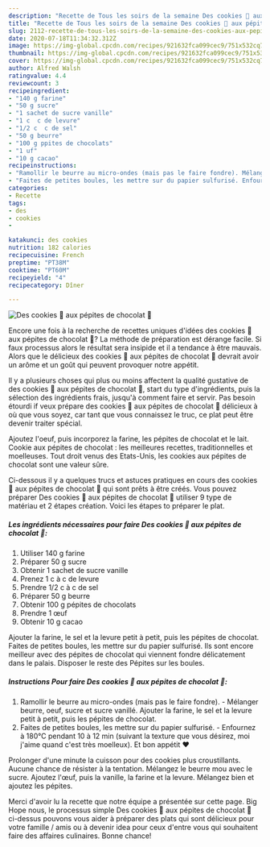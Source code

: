 ```yaml
---
description: "Recette de Tous les soirs de la semaine Des cookies 🍪 aux pépites de chocolat 🍫"
title: "Recette de Tous les soirs de la semaine Des cookies 🍪 aux pépites de chocolat 🍫"
slug: 2112-recette-de-tous-les-soirs-de-la-semaine-des-cookies-aux-pepites-de-chocolat
date: 2020-07-18T11:34:32.312Z
image: https://img-global.cpcdn.com/recipes/921632fca099cec9/751x532cq70/des-cookies-🍪-aux-pepites-de-chocolat-🍫-photo-principale-de-la-recette.jpg
thumbnail: https://img-global.cpcdn.com/recipes/921632fca099cec9/751x532cq70/des-cookies-🍪-aux-pepites-de-chocolat-🍫-photo-principale-de-la-recette.jpg
cover: https://img-global.cpcdn.com/recipes/921632fca099cec9/751x532cq70/des-cookies-🍪-aux-pepites-de-chocolat-🍫-photo-principale-de-la-recette.jpg
author: Alfred Walsh
ratingvalue: 4.4
reviewcount: 3
recipeingredient:
- "140 g farine"
- "50 g sucre"
- "1 sachet de sucre vanille"
- "1 c  c de levure"
- "1/2 c  c de sel"
- "50 g beurre"
- "100 g ppites de chocolats"
- "1 uf"
- "10 g cacao"
recipeinstructions:
- "Ramollir le beurre au micro-ondes (mais pas le faire fondre). Mélanger beurre, oeuf, sucre et sucre vanillé. Ajouter la farine, le sel et la levure petit à petit, puis les pépites de chocolat."
- "Faites de petites boules, les mettre sur du papier sulfurisé. Enfournez à 180°C pendant 10 à 12 min (suivant la texture que vous désirez, moi j&#39;aime quand c&#39;est très moelleux). Et bon appétit ❤️"
categories:
- Recette
tags:
- des
- cookies
- 

katakunci: des cookies  
nutrition: 182 calories
recipecuisine: French
preptime: "PT38M"
cooktime: "PT60M"
recipeyield: "4"
recipecategory: Dîner

---
```



![Des cookies 🍪 aux pépites de chocolat 🍫](https://img-global.cpcdn.com/recipes/921632fca099cec9/751x532cq70/des-cookies-🍪-aux-pepites-de-chocolat-🍫-photo-principale-de-la-recette.jpg)

Encore une fois à la recherche de recettes uniques d'idées des cookies 🍪 aux pépites de chocolat 🍫? La méthode de préparation est dérange facile. Si faux processus alors le résultat sera insipide et il a tendance à être mauvais. Alors que le délicieux des cookies 🍪 aux pépites de chocolat 🍫 devrait avoir un arôme et un goût qui peuvent provoquer notre appétit.

Il y a plusieurs choses qui plus ou moins affectent la qualité gustative de des cookies 🍪 aux pépites de chocolat 🍫, start du type d'ingrédients, puis la sélection des ingrédients frais, jusqu'à comment faire et servir. Pas besoin étourdi if veux prépare des cookies 🍪 aux pépites de chocolat 🍫 délicieux à où que vous soyez, car tant que vous connaissez le truc, ce plat peut être devenir traiter spécial.

Ajoutez l&#39;oeuf, puis incorporez la farine, les pépites de chocolat et le lait. Cookie aux pépites de chocolat : les meilleures recettes, traditionnelles et moelleuses. Tout droit venus des Etats-Unis, les cookies aux pépites de chocolat sont une valeur sûre.


Ci-dessous il y a quelques trucs et astuces pratiques en cours des cookies 🍪 aux pépites de chocolat 🍫 qui sont prêts à être créés. Vous pouvez préparer Des cookies 🍪 aux pépites de chocolat 🍫 utiliser 9 type de matériau et 2 étapes création. Voici les étapes to préparer le plat.

<!--inarticleads1-->

##### Les ingrédients nécessaires pour faire Des cookies 🍪 aux pépites de chocolat 🍫:

1. Utiliser 140 g farine
1. Préparer 50 g sucre
1. Obtenir 1 sachet de sucre vanille
1. Prenez 1 c à c de levure
1. Prendre 1/2 c à c de sel
1. Préparer 50 g beurre
1. Obtenir 100 g pépites de chocolats
1. Prendre 1 œuf
1. Obtenir 10 g cacao


Ajouter la farine, le sel et la levure petit à petit, puis les pépites de chocolat. Faites de petites boules, les mettre sur du papier sulfurisé. Ils sont encore meilleur avec des pépites de chocolat qui viennent fondre délicatement dans le palais. Disposer le reste des Pépites sur les boules. 

<!--inarticleads2-->

##### Instructions Pour faire Des cookies 🍪 aux pépites de chocolat 🍫:

1. Ramollir le beurre au micro-ondes (mais pas le faire fondre). - Mélanger beurre, oeuf, sucre et sucre vanillé. Ajouter la farine, le sel et la levure petit à petit, puis les pépites de chocolat.
1. Faites de petites boules, les mettre sur du papier sulfurisé. - Enfournez à 180°C pendant 10 à 12 min (suivant la texture que vous désirez, moi j&#39;aime quand c&#39;est très moelleux). Et bon appétit ❤️


Prolonger d&#39;une minute la cuisson pour des cookies plus croustillants. Aucune chance de résister à la tentation. Mélangez le beurre mou avec le sucre. Ajoutez l&#39;œuf, puis la vanille, la farine et la levure. Mélangez bien et ajoutez les pépites. 


Merci d'avoir lu la recette que notre équipe a présentée sur cette page. Big Hope nous, le processus simple Des cookies 🍪 aux pépites de chocolat 🍫 ci-dessus pouvons vous aider à préparer des plats qui sont délicieux pour votre famille / amis ou à devenir idea pour ceux d'entre vous qui souhaitent faire des affaires culinaires. Bonne chance!

